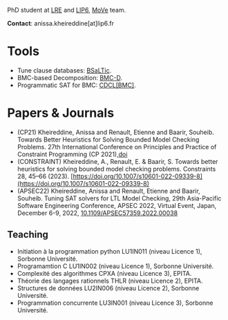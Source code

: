 PhD student at [LRE](https://www.lrde.epita.fr/wiki/Home) and [LIP6](https://www.lip6.fr), [MoVe](https://www.lip6.fr/MoVe) team.

**Contact**: anissa.kheireddine[at]lip6.fr


<!--- # <span style="color:red">!! BSaLTic  (FMCAD22) !!</span> 

 * [Artifcat](https://doi.org/10.5281/zenodo.6323166) &nbsp;&nbsp;&nbsp;&nbsp;&nbsp;&nbsp;&nbsp;&nbsp;&nbsp;&nbsp;&nbsp;&nbsp;&nbsp;&nbsp;&nbsp;&nbsp;&nbsp;: Source code and instruction for installing and using BSaLTic.
 * [Main benchmark](https://doi.org/10.5281/zenodo.6303638)&nbsp;&nbsp;: Some benchmarks presented in the FMCAD22 paper.
 * [Additional information](https://akheireddine.github.io/fmcad/figures.html): remain figures of the FMCAD22 paper.
--->
<!---
* [Virtual Machine](https://doi.org/10.5281/zenodo.6323716) &nbsp;&nbsp;&nbsp;: BSaLTic is already installed in the VM.

<br 

[Additional information](https://akheireddine.github.io/fmcad/figures.html): remain figures of the FMCAD22 paper.
/>
--->

# Tools

* Tune clause databases: [BSaLTic](https://doi.org/10.5281/zenodo.6323716).
* BMC-based Decomposition: [BMC-D](https://github.com/akheireddine/DECOMP-BMC).
* Programmatic SAT for BMC: [CDCL\[BMC\]](https://github.com/akheireddine/CDCL-BMC).


# Papers & Journals
*  (CP21)  Kheireddine, Anissa and Renault, Etienne and Baarir, Souheib. Towards Better Heuristics for Solving Bounded Model Checking Problems. 27th International Conference on Principles and Practice of Constraint Programming (CP 2021),[doi](https://drops.dagstuhl.de/opus/volltexte/2021/15298/)
   <!--* Description of the setup: [BMCTool](https://akheireddine.github.io/cp21/cp21.html)-->
* (CONSTRAINT) Kheireddine, A., Renault, E. & Baarir, S. Towards better heuristics for solving bounded model checking problems. Constraints 28, 45–66 (2023). [https://doi.org/10.1007/s10601-022-09339-8](https://doi.org/10.1007/s10601-022-09339-8) 
* (APSEC22) Kheireddine, Anissa and Renault, Etienne and Baarir, Souheib. Tuning SAT solvers for LTL Model Checking, 29th Asia-Pacific Software Engineering Conference, APSEC 2022, Virtual Event, Japan, December 6-9, 2022, [10.1109/APSEC57359.2022.00038](https://doi.org/10.1109/APSEC57359.2022.00038)


## Teaching

 * Initiation à la programmation python LU1IN011 (niveau Licence 1), Sorbonne Université.
 * Programamtion C  LU1IN002 (niveau Licence 1), Sorbonne Université.
 * Complexité des algorithmes CPXA (niveau Licence 3), EPITA.
 * Théorie des langages rationnels THLR (niveau Licence 2), EPITA.
 * Structures de données LU2IN006 (niveau Licence 2), Sorbonne Université.
 * Programmation concurrente LU3IN001 (niveau Licence 3), Sorbonne Université.


